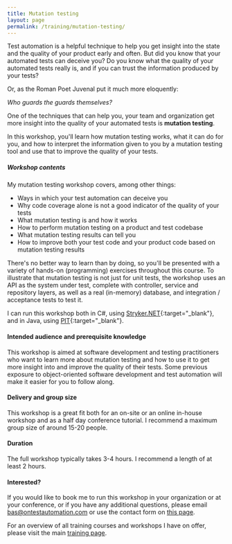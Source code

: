 ```yaml
---
title: Mutation testing
layout: page
permalink: /training/mutation-testing/
---
```

Test automation is a helpful technique to help you get insight into the state and the quality of your product early and often. But did you know that your automated tests can deceive you? Do you know what the quality of your automated tests really is, and if you can trust the information produced by your tests?

Or, as the Roman Poet Juvenal put it much more eloquently:

_Who guards the guards themselves?_

One of the techniques that can help you, your team and organization get more insight into the quality of your automated tests is **mutation testing**.

In this workshop, you'll learn how mutation testing works, what it can do for you, and how to interpret the information given to you by a mutation testing tool and use that to improve the quality of your tests.

##### Workshop contents
My mutation testing workshop covers, among other things:

* Ways in which your test automation can deceive you
* Why code coverage alone is not a good indicator of the quality of your tests
* What mutation testing is and how it works
* How to perform mutation testing on a product and test codebase
* What mutation testing results can tell you
* How to improve both your test code and your product code based on mutation testing results

There's no better way to learn than by doing, so you'll be presented with a variety of hands-on (programming) exercises throughout this course. To illustrate that mutation testing is not just for unit tests, the workshop uses an API as the system under test, complete with controller, service and repository layers, as well as a real (in-memory) database, and integration / acceptance tests to test it.

I can run this workshop both in C#, using [Stryker.NET](https://stryker-mutator.io/docs/stryker-net/introduction/){:target="_blank"}, and in Java, using [PIT](https://pitest.org/){:target="_blank"}.

#### Intended audience and prerequisite knowledge
This workshop is aimed at software development and testing practitioners who want to learn more about mutation testing and how to use it to get more insight into and improve the quality of their tests. Some previous exposure to object-oriented software development and test automation will make it easier for you to follow along.

#### Delivery and group size
This workshop is a great fit both for an on-site or an online in-house workshop and as a half day conference tutorial. I recommend a maximum group size of around 15-20 people.

#### Duration
The full workshop typically takes 3-4 hours. I recommend a length of at least 2 hours.

#### Interested?
If you would like to book me to run this workshop in your organization or at your conference, or if you have any additional questions, please email bas@ontestautomation.com or use the contact form on [this page](/contact/).

For an overview of all training courses and workshops I have on offer, please visit the main [training page](/training/).